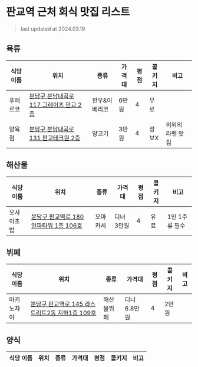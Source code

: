 # 판교역 근처 회식 맛집 리스트

> last updated at 2024.03.19

## 육류

|식당 이름|위치|종류|가격대|평점|콜키지|비고|
|------|---|---|---|---|---|---|
|푸에르코|[분당구 분당내곡로 117 그레이츠 판교 2층](https://kko.to/SgrBa2rSLp)|한우&이베리코|6만원|4|무료|
|양육점|[분당구 분당내곡로 131 판교테크원 2층](https://kko.to/Dgjog6GhrA)|양고기|3만원|4|정보X|의외의 라멘 맛집|

## 해산물

|식당 이름|위치|종류|가격대|평점|콜키지|비고|
|------|---|---|---|---|---|---|
|오사이초밥|[분당구 판교역로 180 알파타워 1층 106호](https://kko.to/qoTcPizDKn)|오마카세|디너 3만원|4|유료|1인 1주류 필수|

## 뷔페

|식당 이름|위치|종류|가격대|평점|콜키지|비고|
|------|---|---|---|---|---|---|
|마키노차야|[분당구 판교역로 145 라스트리트2동 지하1층 109호](https://kko.to/6aqu-zNwkx)|해산물뷔페|디너 6.8만원|4|2만원|

## 양식

|식당 이름|위치|종류|가격대|평점|콜키지|비고|
|------|---|---|---|---|---|---|